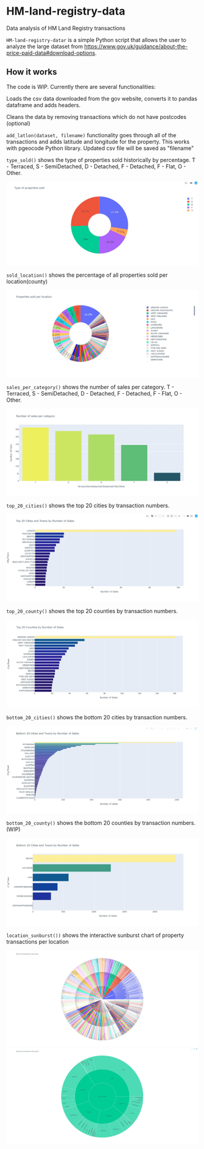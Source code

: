 # HM-land-registry-data
Data analysis of HM Land Registry transactions

<code>HM-land-registry-datar</code> is a simple Python script that allows the user to analyze the large dataset from https://www.gov.uk/guidance/about-the-price-paid-data#download-options.

## How it works

The code is WIP. Currently there are several functionalities:


Loads the csv data downloaded from the gov website, converts it to pandas dataframe and adds headers.

Cleans the data by removing transactions which do not have postcodes (optional)

<code>add_latlon(dataset, filename)</code> functionality goes through all of the transactions and adds latitude and longitude for the property. This works with pgeocode Python library. Updated csv file will be saved as "filename"

<code>type_sold()</code> shows the type of properties sold historically by percentage. T - Terraced, S - SemiDetached, D - Detached, F - Detached, F - Flat, O - Other.

<img src = "./doc_img/type_sold.jpg">

<code>sold_location()</code> shows the percentage of all properties sold per location(county)

<img src = "./doc_img/sold_location.jpg">

<code>sales_per_category()</code> shows the number of sales per category. T - Terraced, S - SemiDetached, D - Detached, F - Detached, F - Flat, O - Other.

<img src = "./doc_img/sales_per_category.jpg">

<code>top_20_cities()</code> shows the top 20 cities by transaction numbers.

<img src = "./doc_img/top_20_cities.jpg">

<code>top_20_county()</code> shows the top 20 counties by transaction numbers.

<img src = "./doc_img/top_20_counties.jpg">

<code>bottom_20_cities()</code> shows the bottom 20 cities by transaction numbers.

<img src = "./doc_img/bottom_20_cities.jpg">

<code>bottom_20_county()</code> shows the bottom 20 counties by transaction numbers. (WIP)

<img src = "./doc_img/bottom_20_county.jpg">

<code>location_sunburst())</code> shows the interactive sunburst chart of property transactions per location

<img src = "./doc_img/sunburst1.jpg">
<img src = "./doc_img/sunburst2.jpg">
